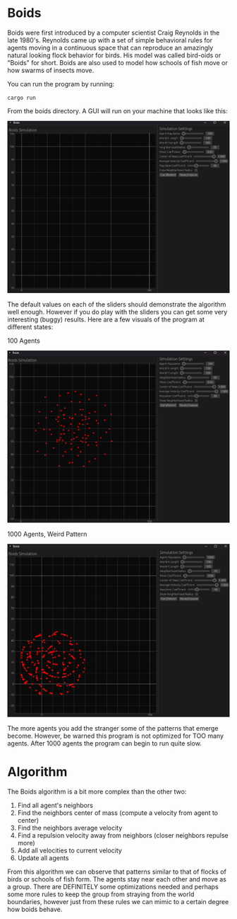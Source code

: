 <h1>Boids</h1>
<p>Boids were first introduced by a computer scientist Craig Reynolds in the late 1980's. Reynolds came up with a set of simple behavioral rules for agents moving in a continuous space that can reproduce an amazingly natural looking flock behavior for birds. His model was called bird-oids or "Boids" for short. Boids are also used to model how schools of fish move or how swarms of insects move.</p>

<p>You can run the program by running:</p>

```
cargo run
```

<p>From the boids directory. A GUI will run on your machine that looks like this:</p>

![Boids](/assets/boids-empty.png)

<p>The default values on each of the sliders should demonstrate the algorithm well enough. However if you do play with the sliders you can get some very interesting (buggy) results. Here are a few visuals of the program at different states:</p>

<p>100 Agents</p>

![Boids](/assets/boids-100.png)

<p>1000 Agents, Weird Pattern</p>

![Boids](/assets/boids-weird-pattern.png)

<p>The more agents you add the stranger some of the patterns that emerge become. However, be warned this program is not optimized for TOO many agents. After 1000 agents the program can begin to run quite slow.</p>

<h1>Algorithm</h1>
<p> The Boids algorithm is a bit more complex than the other two: </p>
<ol>
    <li>Find all agent's neighbors</li>
    <li>Find the neighbors center of mass (compute a velocity from agent to center)</li>
    <li>Find the neighbors average velocity</li>
    <li>Find a repulsion velocity away from neighbors (closer neighbors repulse more)</li>
    <li>Add all velocities to current velocity</li>
    <li>Update all agents</li>
</ol>
<p>From this algorithm we can observe that patterns similar to that of flocks of birds or schools of fish form. The agents stay near each other and move as a group. There are DEFINITELY some optimizations needed and perhaps some more rules to keep the group from straying from the world boundaries, however just from these rules we can mimic to a certain degree how boids behave.</p>